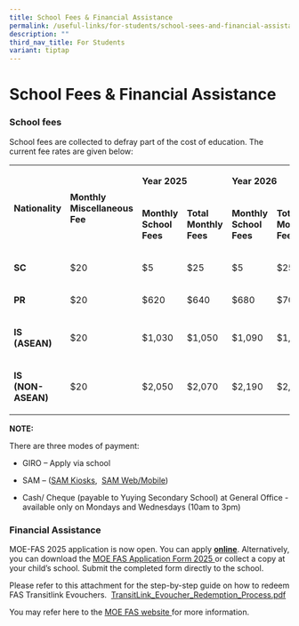 ```yaml
---
title: School Fees & Financial Assistance
permalink: /useful-links/for-students/school-sees-and-financial-assistance/
description: ""
third_nav_title: For Students
variant: tiptap
---
```

<h1>School Fees &amp; Financial Assistance</h1>
<h3>School fees</h3>
<p>School fees are collected to defray part of the cost of education. The
current fee rates are given below:</p>
<table style="minWidth: 150px">
<colgroup>
<col>
<col>
<col>
<col>
<col>
<col>
</colgroup>
<tbody>
<tr>
<td rowspan="2" colspan="1">
<p><strong>Nationality</strong>
</p>
</td>
<td rowspan="2" colspan="1">
<p><strong>Monthly Miscellaneous Fee</strong>
</p>
</td>
<td rowspan="1" colspan="2">
<p><strong>Year 2025</strong>
</p>
</td>
<td rowspan="1" colspan="2">
<p><strong>Year 2026</strong>
</p>
</td>
</tr>
<tr>
<td rowspan="1" colspan="1">
<p><strong>Monthly School Fees</strong>
</p>
</td>
<td rowspan="1" colspan="1">
<p><strong>Total Monthly Fees</strong>
</p>
</td>
<td rowspan="1" colspan="1">
<p><strong>Monthly School Fees</strong>
</p>
</td>
<td rowspan="1" colspan="1">
<p><strong>Total Monthly Fees</strong>
</p>
</td>
</tr>
<tr>
<td rowspan="1" colspan="1">
<p><strong>SC</strong>
</p>
</td>
<td rowspan="1" colspan="1">
<p>$20</p>
</td>
<td rowspan="1" colspan="1">
<p>$5</p>
</td>
<td rowspan="1" colspan="1">
<p>$25</p>
</td>
<td rowspan="1" colspan="1">
<p>$5</p>
</td>
<td rowspan="1" colspan="1">
<p>$25</p>
</td>
</tr>
<tr>
<td rowspan="1" colspan="1">
<p><strong>PR</strong>
</p>
</td>
<td rowspan="1" colspan="1">
<p>$20</p>
</td>
<td rowspan="1" colspan="1">
<p>$620</p>
</td>
<td rowspan="1" colspan="1">
<p>$640</p>
</td>
<td rowspan="1" colspan="1">
<p>$680</p>
</td>
<td rowspan="1" colspan="1">
<p>$700</p>
</td>
</tr>
<tr>
<td rowspan="1" colspan="1">
<p><strong>IS (ASEAN)</strong>
</p>
</td>
<td rowspan="1" colspan="1">
<p>$20</p>
</td>
<td rowspan="1" colspan="1">
<p>$1,030</p>
</td>
<td rowspan="1" colspan="1">
<p>$1,050</p>
</td>
<td rowspan="1" colspan="1">
<p>$1,090</p>
</td>
<td rowspan="1" colspan="1">
<p>$1,110</p>
</td>
</tr>
<tr>
<td rowspan="1" colspan="1">
<p><strong>IS<br>(NON-ASEAN)</strong>
</p>
</td>
<td rowspan="1" colspan="1">
<p>$20</p>
</td>
<td rowspan="1" colspan="1">
<p>$2,050</p>
</td>
<td rowspan="1" colspan="1">
<p>$2,070</p>
</td>
<td rowspan="1" colspan="1">
<p>$2,190</p>
</td>
<td rowspan="1" colspan="1">
<p>$2,210</p>
</td>
</tr>
</tbody>
</table>
<p><strong>NOTE:</strong>
</p>
<p>There are three modes of payment:</p>
<ul data-tight="true" class="tight">
<li>
<p>GIRO – Apply via school</p>
</li>
<li>
<p>SAM – (<a href="https://www.mysam.sg/public/pcontent.jsp?s=kiosk-locations" rel="noopener noreferrer nofollow" target="_blank">SAM Kiosks</a>,&nbsp;
<a href="https://www.mysam.sg/index.jsp" rel="noopener noreferrer nofollow" target="_blank">SAM Web/Mobile</a>)</p>
</li>
<li>
<p>Cash/ Cheque (payable to Yuying Secondary School) at General Office -
available only on Mondays and Wednesdays (10am to 3pm)</p>
</li>
</ul>
<h3>Financial Assistance</h3>
<p>MOE-FAS 2025 application is now open. You can apply&nbsp;<strong><a href="https://go.gov.sg/moe-efas" rel="noopener noreferrer nofollow" target="_blank">online</a></strong>.
Alternatively, you can download the <a href="/files/Pdf/Uniforms and Textbooks/MOE_FAS_Application_Form_2025.pdf" rel="noopener nofollow" target="_blank">MOE FAS Application Form 2025 </a>or
collect a copy at your child’s school. Submit the completed form directly
to the school.</p>
<p>Please refer to this attachment for the step-by-step guide on how to redeem
FAS Transitlink Evouchers.&nbsp; <a href="https://www.moe.gov.sg/-/media/images/news/press/meal_subsidies_redemption_guide.pdf?la=en&amp;hash=5D7DADF07A43E4DBBF2FF0AAF231B7EADBECDD94" rel="noopener noreferrer nofollow" target="_blank">TransitLink_Evoucher_Redemption_Process.pdf</a>
</p>
<p>You may refer here to the <a href="https://www.moe.gov.sg/financial-matters/financial-assistance" rel="noopener noreferrer nofollow" target="_blank">MOE FAS website </a>for
more information.</p>
<p></p>
<p></p>